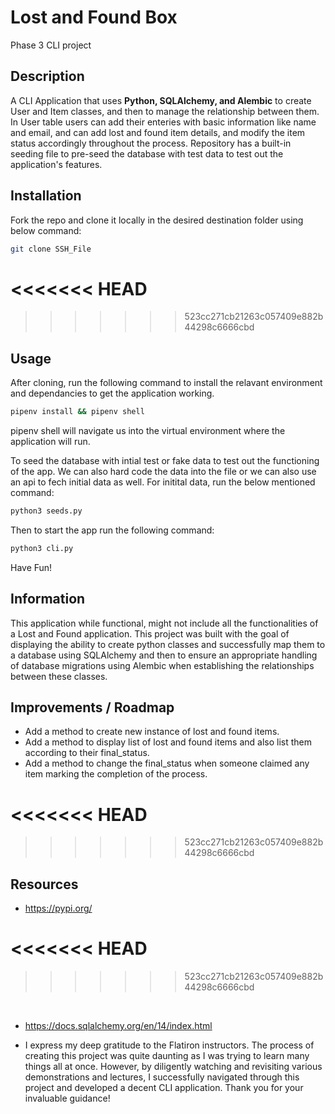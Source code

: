 # Lost and Found Box

Phase 3 CLI project

## Description

A CLI Application that uses **Python, SQLAlchemy, and Alembic** to create User and Item classes, and then to manage the relationship between them. In User table users can add their enteries with basic information like name and email, and can add lost and found item details, and modify the item status accordingly throughout the process. Repository has a built-in seeding file to pre-seed the database with test data to test out the application's features.

## Installation

Fork the repo and clone it locally in the desired destination folder using below command:

```bash
git clone SSH_File
```

<<<<<<< HEAD
=======

>>>>>>> 523cc271cb21263c057409e882b44298c6666cbd
## Usage

After cloning, run the following command to install the relavant environment and dependancies to get the application working.

```bash
pipenv install && pipenv shell
```

pipenv shell will navigate us into the virtual environment where the application will run.

To seed the database with intial test or fake data to test out the functioning of the app. We can also hard code the data into the file or we can also use an api to fech initial data as well. For initital data, run the below mentioned command:

```bash
python3 seeds.py
```

Then to start the app run the following command:

```bash
python3 cli.py
```

Have Fun!

## Information

This application while functional, might not include all the functionalities of a Lost and Found application. This project was built with the goal of displaying the ability to create python classes and successfully map them to a database using SQLAlchemy and then to ensure an appropriate handling of database migrations using Alembic when establishing the relationships between these classes.

## Improvements / Roadmap

- Add a method to create new instance of lost and found items.
- Add a method to display list of lost and found items and also list them according to their final_status.
- Add a method to change the final_status when someone claimed any item marking the completion of the process.

<<<<<<< HEAD
=======

>>>>>>> 523cc271cb21263c057409e882b44298c6666cbd
## Resources

- https://pypi.org/

<<<<<<< HEAD
=======

>>>>>>> 523cc271cb21263c057409e882b44298c6666cbd
<br>

- https://docs.sqlalchemy.org/en/14/index.html

- I express my deep gratitude to the Flatiron instructors. The process of creating this project was quite daunting as I was trying to learn many things all at once. However, by diligently watching and revisiting various demonstrations and lectures, I successfully navigated through this project and developed a decent CLI application. Thank you for your invaluable guidance!
